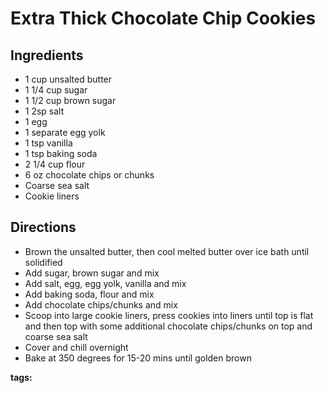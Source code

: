 # Extra Thick Chocolate Chip Cookies

## Ingredients

* 1 cup unsalted butter
* 1 1/4 cup sugar
* 1 1/2 cup brown sugar
* 1 2sp salt
* 1 egg
* 1 separate egg yolk
* 1 tsp vanilla
* 1 tsp baking soda
* 2 1/4 cup flour
* 6 oz chocolate chips or chunks
* Coarse sea salt 
* Cookie liners

## Directions

* Brown the unsalted butter, then cool melted butter over ice bath until solidified
* Add sugar, brown sugar and mix
* Add salt, egg, egg yolk, vanilla and mix
* Add baking soda, flour and mix
* Add chocolate chips/chunks and mix
* Scoop into large cookie liners, press cookies into liners until top is flat and then top with some additional chocolate chips/chunks on top and coarse sea salt
* Cover and chill overnight
* Bake at 350 degrees for 15-20 mins until golden brown

__tags:__ 
